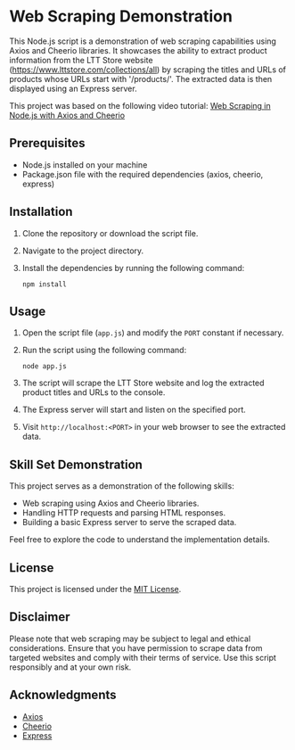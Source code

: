 # Web Scraping Demonstration

This Node.js script is a demonstration of web scraping capabilities using Axios and Cheerio libraries. It showcases the ability to extract product information from the LTT Store website (https://www.lttstore.com/collections/all) by scraping the titles and URLs of products whose URLs start with '/products/'. The extracted data is then displayed using an Express server.

This project was based on the following video tutorial: [Web Scraping in Node.js with Axios and Cheerio](https://youtu.be/-3lqUHeZs_0)

## Prerequisites

- Node.js installed on your machine
- Package.json file with the required dependencies (axios, cheerio, express)

## Installation

1. Clone the repository or download the script file.
2. Navigate to the project directory.
3. Install the dependencies by running the following command:

   ```shell
   npm install
   ```

## Usage

1. Open the script file (`app.js`) and modify the `PORT` constant if necessary.
2. Run the script using the following command:

   ```shell
   node app.js
   ```

3. The script will scrape the LTT Store website and log the extracted product titles and URLs to the console.
4. The Express server will start and listen on the specified port.
5. Visit `http://localhost:<PORT>` in your web browser to see the extracted data.

## Skill Set Demonstration

This project serves as a demonstration of the following skills:

- Web scraping using Axios and Cheerio libraries.
- Handling HTTP requests and parsing HTML responses.
- Building a basic Express server to serve the scraped data.

Feel free to explore the code to understand the implementation details.

## License

This project is licensed under the [MIT License](LICENSE).

## Disclaimer

Please note that web scraping may be subject to legal and ethical considerations. Ensure that you have permission to scrape data from targeted websites and comply with their terms of service. Use this script responsibly and at your own risk.

## Acknowledgments

- [Axios](https://github.com/axios/axios)
- [Cheerio](https://github.com/cheeriojs/cheerio)
- [Express](https://expressjs.com/)
